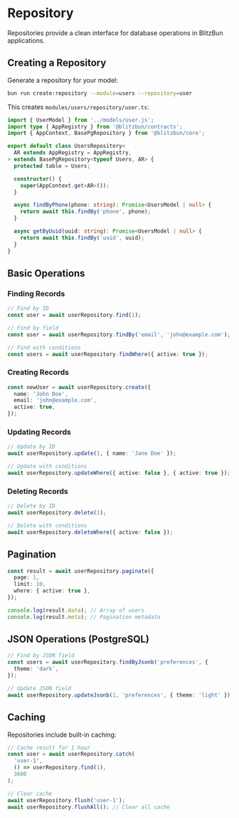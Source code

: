 # Repository

Repositories provide a clean interface for database operations in BlitzBun applications.

## Creating a Repository

Generate a repository for your model:

```bash
bun run create:repository --module=users --repository=user
```

This creates `modules/users/repository/user.ts`:

```typescript
import { UserModel } from '../models/user.js';
import type { AppRegistry } from '@blitzbun/contracts';
import { AppContext, BasePgRepository } from '@blitzbun/core';

export default class UsersRepository<
  AR extends AppRegistry = AppRegistry,
> extends BasePgRepository<typeof Users, AR> {
  protected table = Users;

  constructor() {
    super(AppContext.get<AR>());
  }

  async findByPhone(phone: string): Promise<UsersModel | null> {
    return await this.findBy('phone', phone);
  }

  async getByUuid(uuid: string): Promise<UsersModel | null> {
    return await this.findBy('uuid', uuid);
  }
}
```

## Basic Operations

### Finding Records

```typescript
// Find by ID
const user = await userRepository.find(1);

// Find by field
const user = await userRepository.findBy('email', 'john@example.com');

// Find with conditions
const users = await userRepository.findWhere({ active: true });
```

### Creating Records

```typescript
const newUser = await userRepository.create({
  name: 'John Doe',
  email: 'john@example.com',
  active: true,
});
```

### Updating Records

```typescript
// Update by ID
await userRepository.update(1, { name: 'Jane Doe' });

// Update with conditions
await userRepository.updateWhere({ active: false }, { active: true });
```

### Deleting Records

```typescript
// Delete by ID
await userRepository.delete(1);

// Delete with conditions
await userRepository.deleteWhere({ active: false });
```

## Pagination

```typescript
const result = await userRepository.paginate({
  page: 1,
  limit: 10,
  where: { active: true },
});

console.log(result.data); // Array of users
console.log(result.meta); // Pagination metadata
```

## JSON Operations (PostgreSQL)

```typescript
// Find by JSON field
const users = await userRepository.findByJsonb('preferences', {
  theme: 'dark',
});

// Update JSON field
await userRepository.updateJsonb(1, 'preferences', { theme: 'light' });
```

## Caching

Repositories include built-in caching:

```typescript
// Cache result for 1 hour
const user = await userRepository.catch(
  'user-1',
  () => userRepository.find(1),
  3600
);

// Clear cache
await userRepository.flush('user-1');
await userRepository.flushAll(); // Clear all cache
```
